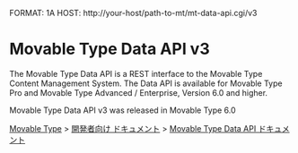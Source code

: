 FORMAT: 1A
HOST: http://your-host/path-to-mt/mt-data-api.cgi/v3

# Movable Type Data API v3
The Movable Type Data API is a REST interface to the Movable Type Content Management System.
The Data API is available for Movable Type Pro and Movable Type Advanced / Enterprise, Version 6.0 and higher.

Movable Type Data API v3 was released in Movable Type 6.0

<p><a href="http://www.movabletype.jp/">Movable Type</a> &gt; <a href="http://www.movabletype.jp/developers/">開発者向け ドキュメント</a> &gt; <a href="http://www.movabletype.jp/developers/data-api/">Movable Type Data API ドキュメント</a></p>

<!-- include(common.md) -->
<!-- include(authentication.md) -->
<!-- include(assets.md) -->
<!-- include(categories.md) -->
<!-- include(comments.md) -->
<!-- include(entries.md) -->
<!-- include(folders.md) -->
<!-- include(pages.md) -->
<!-- include(permissions.md) -->
<!-- include(search.md) -->
<!-- include(sites.md) -->
<!-- include(stats.md) -->
<!-- include(templates.md) -->
<!-- include(themes.md) -->
<!-- include(users.md) -->
